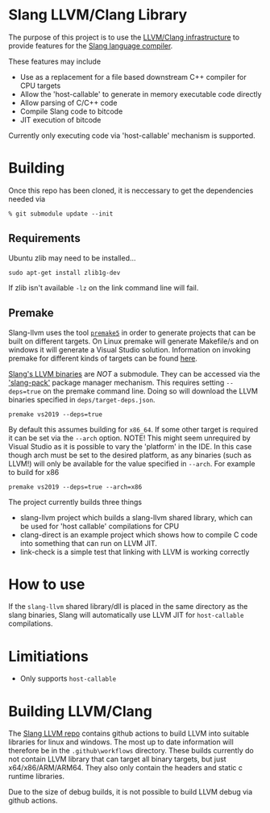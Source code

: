 Slang LLVM/Clang Library
========================

The purpose of this project is to use the [LLVM/Clang infrastructure](https://github.com/shader-slang/llvm-project/) to provide features for the [Slang language compiler](https://github.com/shader-slang/slang/). 

These features may include

* Use as a replacement for a file based downstream C++ compiler for CPU targets
* Allow the 'host-callable' to generate in memory executable code directly
* Allow parsing of C/C++ code 
* Compile Slang code to bitcode 
* JIT execution of bitcode

Currently only executing code via 'host-callable' mechanism is supported.

Building
========

Once this repo has been cloned, it is neccessary to get the dependencies needed via

```
% git submodule update --init
```

## Requirements

Ubuntu zlib may need to be installed...

```
sudo apt-get install zlib1g-dev
```

If zlib isn't available `-lz` on the link command line will fail.

## Premake

Slang-llvm uses the tool [`premake5`](https://premake.github.io/) in order to generate projects that can be built on different targets. On Linux premake will generate Makefile/s and on windows it will generate a Visual Studio solution. Information on invoking premake for different kinds of targets can be found [here](https://github.com/premake/premake-core/wiki/Using-Premake).

[Slang's LLVM binaries]( https://github.com/shader-slang/llvm-project/) are *NOT* a submodule. They can be accessed via the ['slang-pack'](https://github.com/shader-slang/slang-binaries/blob/master/lua-modules/slang-pack.lua) package manager mechanism. This requires setting `--deps=true` on the premake command line. Doing so will download the LLVM binaries specified in `deps/target-deps.json`. 

```
premake vs2019 --deps=true
```

By default this assumes building for `x86_64`. If some other target is required it can be set via the `--arch` option. NOTE! This might seem unrequired by Visual Studio as it is possible to vary the 'platform' in the IDE. In this case though arch must be set to the desired platform, as any binaries (such as LLVM!) will only be available for the value specified in `--arch`. For example to build for x86

```
premake vs2019 --deps=true --arch=x86
```

The project currently builds three things

* slang-llvm project which builds a slang-llvm shared library, which can be used for 'host callable' compilations for CPU
* clang-direct is an example project which shows how to compile C code into something that can run on LLVM JIT.
* link-check is a simple test that linking with LLVM is working correctly

How to use
==========

If the `slang-llvm` shared library/dll is placed in the same directory as the slang binaries, Slang will automatically use LLVM JIT for `host-callable` compilations. 

Limitiations
============
 
* Only supports `host-callable`

Building LLVM/Clang
===================

The [Slang LLVM repo]( https://github.com/shader-slang/llvm-project/) contains github actions to build LLVM into suitable libraries for linux and windows. The most up to date information will therefore be in the `.github\workflows` directory. These builds currently do not contain LLVM library that can target all binary targets, but just x64/x86/ARM/ARM64. They also only contain the headers and static c runtime libraries.  

Due to the size of debug builds, it is not possible to build LLVM debug via github actions. 
